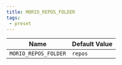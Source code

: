 ```yaml
---
title: MORIO_REPOS_FOLDER
tags: 
 - preset
---
```





<!-- MORIO_AUTO_GENERATED_CONTENT_STARTS - Manual changes made below will be overwritten -->
| Name | Default Value |
|------|---------------|
| `MORIO_REPOS_FOLDER` | `repos` |
<!-- MORIO_AUTO_GENERATED_CONTENT_ENDS - Manual changes made above will be overwritten -->
